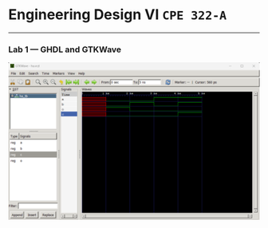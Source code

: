 # Engineering Design VI `CPE 322-A`
---
### Lab 1 — GHDL and GTKWave
![GTKWave Half Adder](GTKWaveHa.png)
